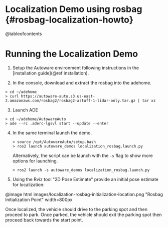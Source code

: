 Localization Demo using rosbag {#rosbag-localization-howto}
==============================

@tableofcontents

# Running the Localization Demo

1. Setup the Autoware environment following instructions in the [installation guide](@ref installation).

2. In the console, download and extract the rosbag into the adehome.
```{bash}
> cd ~/adehome
> curl https://autoware-auto.s3.us-east-2.amazonaws.com/rosbag2/rosbag2-astuff-1-lidar-only.tar.gz | tar xz
```

3. Launch ADE
```{bash}
> cd ~/adehome/AutowareAuto
> ade --rc .aderc-lgsvl start --update --enter
```

4. In the same terminal launch the demo.
   ```{bash}
   > source /opt/AutowareAuto/setup.bash
   > ros2 launch autoware_demos localization_rosbag.launch.py
   ```
   Alternatively, the script can be launch with the `-s` flag to show more options for launching.
   ```{bash}
   > ros2 launch -s autoware_demos localization_rosbag.launch.py
   ```

5. Using the Rviz tool "2D Pose Estimate" provide an initial pose estimate for localization:

@image html images/localization-rosbag-initialization-location.png "Rosbag Initialization Point" width=800px

Once localized, the vehicle should drive to the parking spot and then proceed to park. Once parked,
the vehicle should exit the parking spot then proceed back towards the start point.
